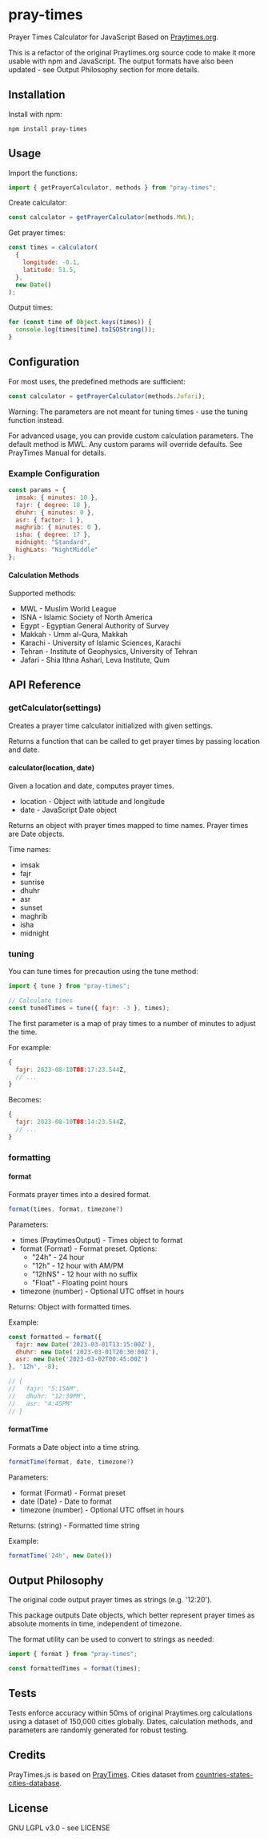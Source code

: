 # pray-times

Prayer Times Calculator for JavaScript Based on [Praytimes.org](https://praytimes.org).

This is a refactor of the original Praytimes.org source code to make it more usable with npm and JavaScript. The output formats have also been updated - see Output Philosophy section for more details.

## Installation

Install with npm:

```
npm install pray-times
```

## Usage

Import the functions:

```js
import { getPrayerCalculator, methods } from "pray-times";
```

Create calculator:

```js
const calculator = getPrayerCalculator(methods.MWL);
```

Get prayer times:

```js
const times = calculator(
  {
    longitude: -0.1,
    latitude: 51.5,
  },
  new Date()
);
```

Output times:

```js
for (const time of Object.keys(times)) {
  console.log(times[time].toISOString());
}
```

## Configuration

For most uses, the predefined methods are sufficient:

```js
const calculator = getPrayerCalculator(methods.Jafari);
```

Warning: The parameters are not meant for tuning times - use the tuning function instead.

For advanced usage, you can provide custom calculation parameters. The default method is MWL. Any custom params will override defaults. See PrayTimes Manual for details.

### Example Configuration

```js
const params = {
  imsak: { minutes: 10 },
  fajr: { degree: 18 },
  dhuhr: { minutes: 0 },
  asr: { factor: 1 },
  maghrib: { minutes: 0 },
  isha: { degree: 17 },
  midnight: "Standard",
  highLats: "NightMiddle"
};
```

#### Calculation Methods

Supported methods:

- MWL - Muslim World League
- ISNA - Islamic Society of North America
- Egypt - Egyptian General Authority of Survey
- Makkah - Umm al-Qura, Makkah
- Karachi - University of Islamic Sciences, Karachi
- Tehran - Institute of Geophysics, University of Tehran
- Jafari - Shia Ithna Ashari, Leva Institute, Qum

## API Reference

### getCalculator(settings)

Creates a prayer time calculator initialized with given settings.

Returns a function that can be called to get prayer times by passing location and date.

#### calculator(location, date)

Given a location and date, computes prayer times.

- location - Object with latitude and longitude
- date - JavaScript Date object

Returns an object with prayer times mapped to time names. Prayer times are Date objects.

Time names:

- imsak
- fajr
- sunrise
- dhuhr
- asr
- sunset
- maghrib
- isha
- midnight

### tuning

You can tune times for precaution using the tune method:

```js
import { tune } from "pray-times";

// Calculate times
const tunedTimes = tune({ fajr: -3 }, times);
```

The first parameter is a map of pray times to a number of minutes to adjust the time.

For example:

```js
{
  fajr: 2023-08-10T08:17:23.544Z,
  // ...
}
```

Becomes:

```js
{
  fajr: 2023-08-10T08:14:23.544Z,
  // ...
}
```

### formatting

#### format

Formats prayer times into a desired format.

```js
format(times, format, timezone?)
```

Parameters:

- times (PraytimesOutput) - Times object to format
- format (Format) - Format preset. Options:
  - "24h" - 24 hour
  - "12h" - 12 hour with AM/PM
  - "12hNS" - 12 hour with no suffix
  - "Float" - Floating point hours
- timezone (number) - Optional UTC offset in hours

Returns: Object with formatted times.

Example:

```js
const formatted = format({
  fajr: new Date('2023-03-01T13:15:00Z'),
  dhuhr: new Date('2023-03-01T20:30:00Z'),
  asr: new Date('2023-03-02T00:45:00Z')
}, '12h', -8);

// {
//   fajr: "5:15AM",
//   dhuhr: "12:30PM",
//   asr: "4:45PM"
// }
```


#### formatTime

Formats a Date object into a time string.

```js
formatTime(format, date, timezone?)
```

Parameters:

- format (Format) - Format preset
- date (Date) - Date to format
- timezone (number) - Optional UTC offset in hours

Returns: (string) - Formatted time string

Example:

```js
formatTime('24h', new Date())
```

## Output Philosophy

The original code output prayer times as strings (e.g. '12:20').

This package outputs Date objects, which better represent prayer times as absolute moments in time, independent of timezone.

The format utility can be used to convert to strings as needed:

```js
import { format } from "pray-times";

const formattedTimes = format(times);
```

## Tests

Tests enforce accuracy within 50ms of original Praytimes.org calculations using a dataset of 150,000 cities globally. Dates, calculation methods, and parameters are randomly generated for robust testing.

## Credits

PrayTimes.js is based on [PrayTimes](http://praytimes.org). Cities dataset from [countries-states-cities-database](https://github.com/dr5hn/countries-states-cities-database).

## License

GNU LGPL v3.0 - see LICENSE
